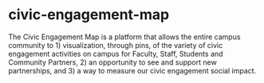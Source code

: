 # civic-engagement-map
The Civic Engagement Map is a platform that allows the entire campus community to 1) visualization,  through pins, of the variety of civic engagement activities on campus for Faculty, Staff, Students and Community Partners, 2) an opportunity to see and support new partnerships, and 3) a way to measure our civic engagement social impact.
